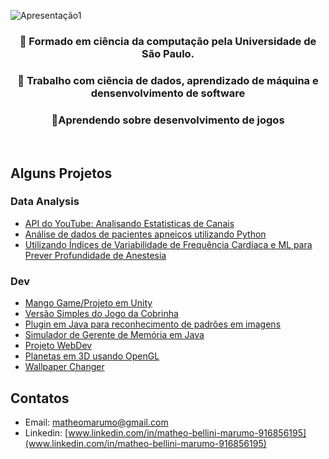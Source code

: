 ![Apresentação1](https://user-images.githubusercontent.com/51725829/185687793-437167b8-620f-4e58-8813-bb7d0679aa48.jpg)

### <div align="center"> 📖 Formado em ciência da computação pela Universidade de São Paulo. </div>  
  

### <div align="center"> 🔭 Trabalho com ciência de dados, aprendizado de máquina e densenvolvimento de software  </div>  
  

### <div align="center"> 🌱Aprendendo sobre desenvolvimento de jogos   </div>  
  

<br/>  

## Alguns Projetos 
### Data Analysis
- [API do YouTube: Analisando Estatisticas de Canais](https://github.com/matheoBM/youtube_api)
- [Análise de dados de pacientes apneicos utilizando Python](https://github.com/matheoBM/SleepApnea)
- [Utilizando Índices de Variabilidade de Frequência Cardíaca e ML para Prever Profundidade de Anestesia](https://github.com/matheoBM/Depth-of-general-anesthesia-in-patients)

### Dev
- [Mango Game/Projeto em Unity](https://github.com/matheoBM/MangoGame)
- [Versão Simples do Jogo da Cobrinha](https://github.com/matheoBM/Snake-Game)
- [Plugin em Java para reconhecimento de padrões em imagens](https://github.com/lucasz2/Projeto-RPI)
- [Simulador de Gerente de Memória em Java](https://github.com/luancardoso35/GerenteDeMemoria)
- [Projeto WebDev](https://github.com/luancardoso35/trabalho-devWeb)
- [Planetas em 3D usando OpenGL](https://github.com/matheoBM/OpenGl-PlanetView)
- [Wallpaper Changer](https://github.com/matheoBM/WallpaperChanger)

## Contatos
- Email: matheomarumo@gmail.com
- Linkedin: [www.linkedin.com/in/matheo-bellini-marumo-916856195](www.linkedin.com/in/matheo-bellini-marumo-916856195)
<!--
**matheoBM/matheoBM** is a ✨ _special_ ✨ repository because its `README.md` (this file) appears on your GitHub profile.

Here are some ideas to get you started:

- 🔭 I’m currently working on ...
- 🌱 I’m currently learning ...
- 👯 I’m looking to collaborate on ...
- 🤔 I’m looking for help with ...
- 💬 Ask me about ...
- 📫 How to reach me: ...
- 😄 Pronouns: ...
- ⚡ Fun fact: ...
-->
